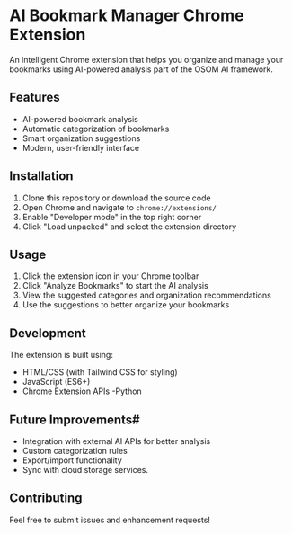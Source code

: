 # AI Bookmark Manager Chrome Extension

An intelligent Chrome extension that helps you organize and manage your bookmarks using AI-powered analysis part of the OSOM AI framework.
## Features

- AI-powered bookmark analysis
- Automatic categorization of bookmarks
- Smart organization suggestions
- Modern, user-friendly interface

## Installation

1. Clone this repository or download the source code
2. Open Chrome and navigate to `chrome://extensions/`
3. Enable "Developer mode" in the top right corner
4. Click "Load unpacked" and select the extension directory

## Usage

1. Click the extension icon in your Chrome toolbar
2. Click "Analyze Bookmarks" to start the AI analysis
3. View the suggested categories and organization recommendations
4. Use the suggestions to better organize your bookmarks

## Development

The extension is built using:
- HTML/CSS (with Tailwind CSS for styling)
- JavaScript (ES6+)
- Chrome Extension APIs
-Python 

## Future Improvements#

- Integration with external AI APIs for better analysis
- Custom categorization rules
- Export/import functionality
- Sync with cloud storage services.

## Contributing

Feel free to submit issues and enhancement requests!

